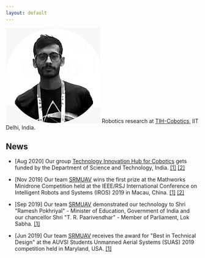```yaml
---
layout: default
---
```

![Avatar](/assets/images/avatar.PNG)
Robotics research at [TIH-Cobotics](http://cobotics-iitd.com/), IIT Delhi, India.

 <!--- just [Link to another page](./another-page.html). -->

## News
* [Aug 2020] Our group [Technology Innovation Hub for Cobotics](http://cobotics-iitd.com/) gets funded by the Department of Science and Technology, India. [[1]](https://www.livemint.com/education/news/iit-delhi-gets-rs-170-crore-from-dst-to-develop-collaborative-robotics-hub-11597404619952.html) [[2]](https://english.jagran.com/india/iit-delhi-to-set-up-technology-innovation-hub-on-cobotics-dst-sanctions-rs-170-crore-10015628)

* [Nov 2019] Our team [SRMUAV](http://www.srmuav.com/) wins the first prize at the Mathworks Minidrone Competition held at the IEEE/RSJ International Conference on Intelligent Robots and Systems (IROS) 2019 in Macau, China. [[1]](https://in.mathworks.com/academia/student-competitions/minidrones/minidrone-masters.html) [[2]](https://twitter.com/SRM_Univ/status/1198228060849356802)

* [Sep 2019] Our team [SRMUAV](http://www.srmuav.com/) demonstrated our technology to Shri "Ramesh Pokhriyal" - Minister of Education, Government of India and our chancellor Shri "T. R. Paarivendhar" - Member of Parliament, Lok Sabha. [[1]](https://www.instagram.com/p/B3AT7GAjCNR/) 

* [Jun 2019] Our team [SRMUAV](http://www.srmuav.com/) receives the award for "Best in Technical Design" at the AUVSI Students Unmanned Aerial Systems (SUAS) 2019 competition held in Maryland, USA. [[1]](https://medium.com/@srmuav/srm-uav-wins-best-in-technical-design-in-auvsi-suas-2019-ed0b06ba8806)


>


